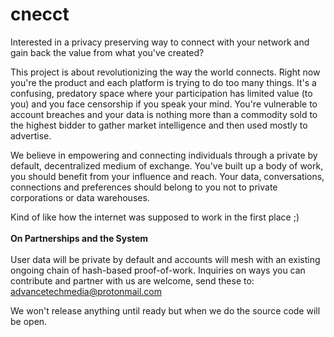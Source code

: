 # cnecct

Interested in a privacy preserving way to connect with your network and gain back the value from what you've created?

This project is about revolutionizing the way the world connects.  Right now you're the product and each platform is trying to do too many things.  It's a confusing, predatory space where your participation has limited value (to you) and you face censorship if you speak your mind.  You're vulnerable to account breaches and your data is nothing more than a commodity sold to the highest bidder to gather market intelligence and then used mostly to advertise.

We believe in empowering and connecting individuals through a private by default, decentralized medium of exchange.  You've built up a body of work, you should benefit from your influence and reach. Your data, conversations, connections and preferences should belong to you not to private corporations or data warehouses.

Kind of like how the internet was supposed to work in the first place ;)
<br></br>
**On Partnerships and the System**
<br></br>
User data will be private by default and accounts will mesh with an existing ongoing chain of hash-based proof-of-work. Inquiries on ways you can contribute and partner with us are welcome, send these to: advancetechmedia@protonmail.com

We won't release anything until ready but when we do the source code will be open.
